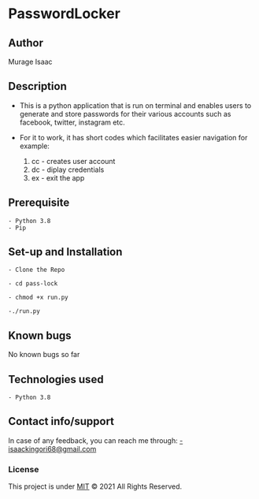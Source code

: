 # PasswordLocker

## Author 
Murage Isaac



## Description
* This is a python application that is run on terminal and enables users to generate and store passwords for their various accounts such as facebook, twitter, instagram etc.
* For it to work, it has short codes which facilitates easier navigation for example:

    1. cc - creates user account
    2. dc - diplay credentials
    3. ex - exit the app

## Prerequisite
    - Python 3.8
    - Pip

## Set-up and Installation
    - Clone the Repo

    - cd pass-lock

    - chmod +x run.py

    -./run.py



## Known bugs
No known bugs so far

## Technologies used
    - Python 3.8

## Contact info/support
In case of any feedback, you can reach me through:
  -isaackingori68@gmail.com


### License
This project is under [MIT](https://choosealicense.com/licenses/mit/) &COPY; 2021 All Rights Reserved.

